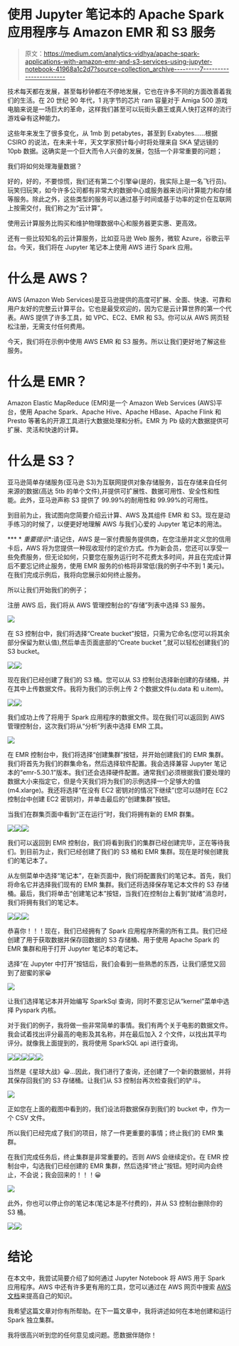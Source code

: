 # 使用 Jupyter 笔记本的 Apache Spark 应用程序与 Amazon EMR 和 S3 服务

> 原文：<https://medium.com/analytics-vidhya/apache-spark-applications-with-amazon-emr-and-s3-services-using-jupyter-notebook-41968a1c2d7?source=collection_archive---------7----------------------->

技术每天都在发展，甚至每秒钟都在不停地发展，它也在许多不同的方面改善着我们的生活。在 20 世纪 90 年代，1 兆字节的芯片 ram 容量对于 Amiga 500 游戏电脑来说是一场巨大的革命，这样我们甚至可以玩街头霸王或真人快打这样的流行游戏😀有这种能力。

这些年来发生了很多变化，从 1mb 到 petabytes，甚至到 Exabytes……根据 CSIRO 的说法，在未来十年，天文学家预计每小时将处理来自 SKA 望远镜的 10pb 数据。这确实是一个巨大而令人兴奋的发展，包括一个非常重要的问题；

我们将如何处理海量数据？

好的，好的，不要惊慌，我们还有第二个引擎😀(是的，我实际上是一名飞行员)。玩笑归玩笑，如今许多公司都有非常大的数据中心或服务器来访问计算能力和存储等服务。除此之外，这些类型的服务可以通过基于时间或基于功率的定价在互联网上按需交付，我们称之为“云计算”。

使用云计算服务比购买和维护物理数据中心和服务器更实惠、更高效。

还有一些比较知名的云计算服务，比如亚马逊 Web 服务，微软 Azure，谷歌云平台。今天，我们将在 Jupyter 笔记本上使用 AWS 进行 Spark 应用。

# 什么是 AWS？

AWS (Amazon Web Services)是亚马逊提供的高度可扩展、全面、快速、可靠和用户友好的完整云计算平台。它也是最受欢迎的，因为它是云计算世界的第一个代表。AWS 提供了许多工具，如 VPC、EC2、EMR 和 S3。你可以从 AWS 网页轻松注册，无需支付任何费用。

今天，我们将在示例中使用 AWS EMR 和 S3 服务。所以让我们更好地了解这些服务。

# 什么是 EMR？

Amazon Elastic MapReduce (EMR)是一个 Amazon Web Services (AWS)平台，使用 Apache Spark、Apache Hive、Apache HBase、Apache Flink 和 Presto 等著名的开源工具进行大数据处理和分析。EMR 为 Pb 级的大数据提供可扩展、灵活和快速的计算。

# 什么是 S3？

亚马逊简单存储服务(亚马逊 S3)为互联网提供对象存储服务，旨在存储来自任何来源的数据(高达 5tb 的单个文件),并提供可扩展性、数据可用性、安全性和性能。此外，亚马逊声称 S3 提供了 99.99%的耐用性和 99.99%的可用性。

到目前为止，我试图向您简要介绍云计算、AWS 及其组件 EMR 和 S3。现在是动手练习的时候了，以便更好地理解 AWS 与我们心爱的 Jupyter 笔记本的用法。

*** * *重要提示**:请记住，AWS 是一家付费服务提供商，在您注册并定义您的信用卡后，AWS 将为您提供一种现收现付的定价方式。作为新会员，您还可以享受一些免费服务，但无论如何，只要您在服务运行时不花费太多时间，并且在完成计算后不要忘记终止服务，使用 EMR 服务的价格将非常低(我的例子中不到 1 美元)。在我们完成示例后，我将向您展示如何终止服务。

所以让我们开始我们的例子；

注册 AWS 后，我们将从 AWS 管理控制台的“存储”列表中选择 S3 服务。

![](img/9fff14a9ceb5a71b6257eb15b1469d11.png)

在 S3 控制台中，我们将选择“Create bucket”按钮，只需为它命名(您可以将其余部分保留为默认值),然后单击页面底部的“Create bucket ”,就可以轻松创建我们的 S3 bucket。

![](img/3583ca740c28a8bc5608d6288269ec76.png)![](img/d5005bbd1c5d62717a8144bafa7fcf46.png)

现在我们已经创建了我们的 S3 桶。您可以从 S3 控制台选择新创建的存储桶，并在其中上传数据文件。我将为我们的示例上传 2 个数据文件(u.data 和 u.item)。

![](img/9af39e8c2dd1e854e0bb744f884ee3f0.png)![](img/2cfef18ddf9098218d44176c8e5ea4c9.png)

我们成功上传了将用于 Spark 应用程序的数据文件。现在我们可以返回到 AWS 管理控制台，这次我们将从“分析”列表中选择 EMR 工具。

![](img/8b930124047fb378766c2c87313ff2ec.png)

在 EMR 控制台中，我们将选择“创建集群”按钮，并开始创建我们的 EMR 集群。我们将首先为我们的群集命名，然后选择软件配置。我会选择兼容 Jupyter 笔记本的“emr-5.30.1”版本。我们还会选择硬件配置。通常我们必须根据我们要处理的数据大小来指定它，但是今天我们将为我们的示例选择一个足够大的值(m4.xlarge)。我还将选择“在没有 EC2 密钥对的情况下继续”(您可以随时在 EC2 控制台中创建 EC2 密钥对)，并单击最后的“创建集群”按钮。

当我们在群集页面中看到“正在运行”时，我们将拥有新的 EMR 群集。

![](img/6324b904fe65eba19ea63eead8e88959.png)![](img/5339061f00ca1556f4f0f3df0f63ebe6.png)![](img/01447e220c8e7ae1534c9b925149fcd3.png)

我们可以返回到 EMR 控制台，我们将看到我们的集群已经创建完毕，正在等待我们。到目前为止，我们已经创建了我们的 S3 桶和 EMR 集群。现在是时候创建我们的笔记本了。

从左侧菜单中选择“笔记本”，在新页面中，我们将配置我们的笔记本。首先，我们将命名它并选择我们现有的 EMR 集群。我们还将选择保存笔记本文件的 S3 存储桶。最后，我们将单击“创建笔记本”按钮，当我们在控制台上看到“就绪”消息时，我们将拥有我们的笔记本。

![](img/7d35177e9b3e57553240155a2079ae3d.png)![](img/51297dc127ac4e025e620aab52a48bb9.png)![](img/95390dd179f6a5f4d21ad1e2aa960bd4.png)

恭喜你！！！现在，我们已经拥有了 Spark 应用程序所需的所有工具。我们已经创建了用于获取数据并保存回数据的 S3 存储桶、用于使用 Apache Spark 的 EMR 集群和用于打开 Jupyter 笔记本的笔记本。

选择“在 Jupyter 中打开”按钮后，我们会看到一些熟悉的东西，让我们感觉又回到了甜蜜的家😀

![](img/4d1616d437fa380d63ca4b9c8af0fee6.png)

让我们选择笔记本并开始编写 SparkSql 查询，同时不要忘记从“kernel”菜单中选择 Pyspark 内核。

对于我们的例子，我将做一些非常简单的事情。我们有两个关于电影的数据文件。我会试着找出评分最高的电影及其名称，并在最后加入 2 个文件，以找出其平均评分。就像我上面提到的，我将使用 SparkSQL api 进行查询。

![](img/e0c7813f314881db4fcf388e8dfce119.png)![](img/2c17c8c85f025246ca84e11163963554.png)![](img/d087a430e59052876b9426fc2cb87504.png)![](img/760713f64c6fa510d967e8c585a3318b.png)![](img/351d3e94be8e7c58fc77cd1348f59cfb.png)

当然是《星球大战》😀…因此，我们进行了查询，还创建了一个新的数据帧，并将其保存回我们的 S3 存储桶。让我们从 S3 控制台再次检查我们的铲斗。

![](img/29eb6c5f3cda34a31d2c6c7c991a9261.png)

正如您在上面的截图中看到的，我们设法将数据保存到我们的 bucket 中，作为一个 CSV 文件。

所以我们已经完成了我们的项目，除了一件更重要的事情；终止我们的 EMR 集群。

在我们完成任务后，终止集群是非常重要的。否则 AWS 会继续定价。在 EMR 控制台中，勾选我们已经创建的 EMR 集群，然后选择“终止”按钮。短时间内会终止，不会说；我会回来的！！！😀

![](img/d41efe00b15316ca9523aa618c69cfa3.png)

此外，你也可以停止你的笔记本(笔记本是不付费的)，并从 S3 控制台删除你的 S3 桶。

![](img/17af5e2def3386683cd2fc913bd814f0.png)![](img/611b9c6a58634893eeb7b821b29c3602.png)

# 结论

在本文中，我尝试简要介绍了如何通过 Jupyter Notebook 将 AWS 用于 Spark 应用程序。AWS 中还有许多更有用的工具，您可以通过在 AWS 网页中搜索 [AWS 文档](https://docs.aws.amazon.com/)来提高自己的知识。

我希望这篇文章对你有所帮助。在下一篇文章中，我将讲述如何在本地创建和运行 Spark 独立集群。

我将很高兴听到您的任何意见或问题。愿数据伴随你！
